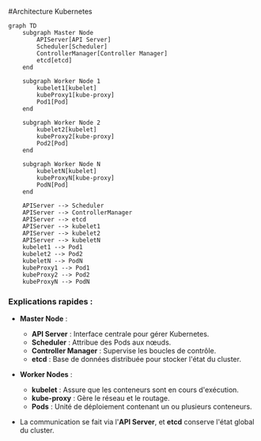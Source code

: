 #Architecture Kubernetes

```mermaid
graph TD
    subgraph Master Node
        APIServer[API Server]
        Scheduler[Scheduler]
        ControllerManager[Controller Manager]
        etcd[etcd]
    end

    subgraph Worker Node 1
        kubelet1[kubelet]
        kubeProxy1[kube-proxy]
        Pod1[Pod]
    end

    subgraph Worker Node 2
        kubelet2[kubelet]
        kubeProxy2[kube-proxy]
        Pod2[Pod]
    end

    subgraph Worker Node N
        kubeletN[kubelet]
        kubeProxyN[kube-proxy]
        PodN[Pod]
    end

    APIServer --> Scheduler
    APIServer --> ControllerManager
    APIServer --> etcd
    APIServer --> kubelet1
    APIServer --> kubelet2
    APIServer --> kubeletN
    kubelet1 --> Pod1
    kubelet2 --> Pod2
    kubeletN --> PodN
    kubeProxy1 --> Pod1
    kubeProxy2 --> Pod2
    kubeProxyN --> PodN

```

### Explications rapides :
- **Master Node** :
  - **API Server** : Interface centrale pour gérer Kubernetes.
  - **Scheduler** : Attribue des Pods aux nœuds.
  - **Controller Manager** : Supervise les boucles de contrôle.
  - **etcd** : Base de données distribuée pour stocker l'état du cluster.

- **Worker Nodes** :
  - **kubelet** : Assure que les conteneurs sont en cours d'exécution.
  - **kube-proxy** : Gère le réseau et le routage.
  - **Pods** : Unité de déploiement contenant un ou plusieurs conteneurs.

- La communication se fait via l'**API Server**, et **etcd** conserve l'état global du cluster.
